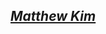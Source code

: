 <a href="https://matthewkim.dev" target="_blank" rel="noopener noreferrer">
  <h2><i>Matthew Kim</i></h2>
</a>
